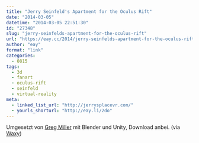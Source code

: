 ```yaml
---
title: "Jerry Seinfeld's Apartment for the Oculus Rift"
date: "2014-03-05"
datetime: "2014-03-05 22:51:30"
id: "27348"
slug: "jerry-seinfelds-apartment-for-the-oculus-rift"
url: "https://eay.cc/2014/jerry-seinfelds-apartment-for-the-oculus-rift/"
author: "eay"
format: "link"
categories:
  - 0815
tags:
  - 3d
  - fanart
  - oculus-rift
  - seinfeld
  - virtual-reality
meta:
  - linked_list_url: "http://jerrysplacevr.com/"
  - yourls_shorturl: "http://eay.li/2do"
---
```


Umgesetzt von [Greg Miller](http://www.gmiller.net/) mit Blender und Unity, Download anbei. (via [Waxy](http://waxy.org/links))
